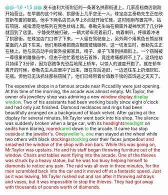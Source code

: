 



<span style="color:#0AA">@@ -1,6 +1,5 @@</span>
皮卡迪利大街附近的一条著名拱廊街道上，几家高档商店刚刚开始营业。在早晨的这个时候、拱廊街上几乎空无一人。珠宝店主泰勒先生正在欣赏新布置的橱窗。他手下两名店员从早上8点就开始忙碌，这时刚刚布置完毕。钻石项链、戒指漂亮地陈列在黑色丝绒上面。泰勒先生站在橱窗外凝神欣赏了几分钟就回到了店里。
宁静突然被打破，一辆大轿车亮着前灯，响着喇叭，呼啸着冲进了拱廊街，在珠宝店门口停了下来，一人留在驾驶座上，另外两个用黑色长筒丝袜蒙面的人跳下车来。他们用铁棒把商店橱窗玻璃砸碎。这一切发生时，泰勒先生正在楼上。他与店员动手向窗外投掷家具，椅子、桌子飞落到拱廊街上。一个窃贼被一尊很重的雕像击中，但由于他忙着抢钻石首饰，竟连疼痛都顾不上了。这场抢劫只持续了3分钟，因为窃贼争先恐后地爬上轿车，以惊人的速度开跑了。就在轿车离开的时候，泰勒先生从店里冲了出来，跟在车后追赶，一边还往车上扔烟灰缸、花瓶。但他已无法抓住那些窃贼了。他们已经带着价值数千镑的首饰逃之天天了。

The expensive shops in a famous arcade near Piccadilly were just opening. At this time of the morning, the arcade was almost empty. Mr.Taylor, the owner of<span style="color:#A00">a</span> jewellery shop was admiring a new <span style="color:#A00">window display.</span><span style="color:#0A0">display window.</span> Two of his assistants had been working busily since eight o'clock and had only just finished. Diamond necklaces and rings had been beautifully arranged on a background of black velvet. After gazing at the display for several minutes, Mr.Taylor went back into his shop.
The silence was suddenly broken when a large car, with its <span style="color:#A00">headlights</span><span style="color:#0A0">headlight</span> on and<span style="color:#A00">its</span> horn blaring, <span style="color:#A00">roared</span><span style="color:#0A0">rared</span> down <span style="color:#0A0">to</span> the arcade. It came to<span style="color:#A00">a</span> stop <span style="color:#A00">outside</span><span style="color:#0A0">at</span> the <span style="color:#A00">jeweller's. One</span><span style="color:#0A0">jeweller's, one</span> man stayed at the wheel while two others with black <span style="color:#A00">stockings</span><span style="color:#0A0">stocking</span> over their faces jumped<span style="color:#A00">out and smashed the window of the shop with iron bars. While this was going on, Mr.Taylor was upstairs. He and his staff began throwing furniture out of the window. Chairs and tables went flying into the arcade. One of the thieves was struck by a heavy statue, but he was too busy helping himself to diamonds to notice any pain. The raid was all over in three minutes, for the men scrambled back into the car and it moved off at a fantastic speed. Just as it was leaving, Mr.Taylor rushed out and ran after it throwing ashtrays and vases, but it was impossible to stop the thieves. They had got away with thousands of pounds worth of diamonds.</span> 
